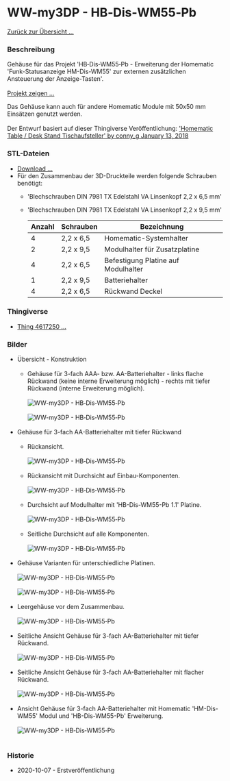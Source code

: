 # WW-my3DP - HB‑Dis‑WM55‑Pb

[Zurück zur Übersicht ... ](../README.md)

### Beschreibung
Gehäuse für das Projekt 'HB‑Dis‑WM55‑Pb - Erweiterung der Homematic 'Funk-Statusanzeige HM-Dis-WM55' zur externen zusätzlichen Ansteuerung der Anzeige-Tasten'.
<br><br>
[Projekt zeigen ...](https://github.com/wolwin/WW-mySHP/blob/master/SHP_HB-Dis-WM55-Pb/README.md)

Das Gehäuse kann auch für andere Homematic Module mit 50x50 mm Einsätzen genutzt werden.
<br><br>
Der Entwurf basiert auf dieser Thingiverse Veröffentlichung:
['Homematic Table / Desk Stand Tischaufsteller' by conny_g January 13, 2018](https://www.thingiverse.com/thing:2755553)

### STL-Dateien
- [Download ...](./bin/3DP_STL_HB-Dis-WM55-Pb_20200911.zip)
- Für den Zusammenbau der 3D-Druckteile werden folgende Schrauben benötigt:
  - 'Blechschrauben DIN 7981 TX Edelstahl VA Linsenkopf 2,2 x 6,5 mm'
  - 'Blechschrauben DIN 7981 TX Edelstahl VA Linsenkopf 2,2 x 9,5 mm'

    | **Anzahl** | **Schrauben** | **Bezeichnung** |
    | --- | --- | --- |
    | 4 | 2,2 x 6,5 | Homematic-Systemhalter |
    | 2 | 2,2 x 9,5 | Modulhalter für Zusatzplatine |
    | 4 | 2,2 x 6,5 | Befestigung Platine auf Modulhalter |
    | 1 | 2,2 x 9,5 | Batteriehalter |
    | 4 | 2,2 x 6,5 | Rückwand Deckel |

### Thingiverse
- [Thing 4617250 ...](https://www.thingiverse.com/thing:4617250)

### Bilder
- Übersicht - Konstruktion
  <br><br>
  - Gehäuse für 3-fach AAA- bzw. AA-Batteriehalter - links flache Rückwand (keine interne Erweiterung möglich) - rechts mit tiefer Rückwand (interne Erweiterung möglich).
    <br><br>
    ![WW-my3DP - HB‑Dis‑WM55‑Pb](./img/3DP_HB-Dis-WM55-Pb_01.jpg "")
    <br><br>
    ![WW-my3DP - HB‑Dis‑WM55‑Pb](./img/3DP_HB-Dis-WM55-Pb_02.jpg "")
    <br><br>
- Gehäuse für 3-fach AA-Batteriehalter mit tiefer Rückwand
  <br><br>
  - Rückansicht.
    <br><br>
    ![WW-my3DP - HB‑Dis‑WM55‑Pb](./img/3DP_HB-Dis-WM55-Pb_03.jpg "")
    <br><br>
  - Rückansicht mit Durchsicht auf Einbau-Komponenten.
    <br><br>
    ![WW-my3DP - HB‑Dis‑WM55‑Pb](./img/3DP_HB-Dis-WM55-Pb_04.jpg "")
    <br><br>
  - Durchsicht auf Modulhalter mit 'HB-Dis-WM55-Pb 1.1' Platine.
    <br><br>
    ![WW-my3DP - HB‑Dis‑WM55‑Pb](./img/3DP_HB-Dis-WM55-Pb_05.jpg "")
    <br><br>
  - Seitliche Durchsicht auf alle Komponenten.
    <br><br>
    ![WW-my3DP - HB‑Dis‑WM55‑Pb](./img/3DP_HB-Dis-WM55-Pb_06.jpg "")
    <br><br>
- Gehäuse Varianten für unterschiedliche Platinen.
  <br><br>
  ![WW-my3DP - HB‑Dis‑WM55‑Pb](./img/3DP_HB-Dis-WM55-Pb_07.jpg "")
  <br><br>
  ![WW-my3DP - HB‑Dis‑WM55‑Pb](./img/3DP_HB-Dis-WM55-Pb_08.jpg "")
  <br><br>
- Leergehäuse vor dem Zusammenbau.
  <br><br>
  ![WW-my3DP - HB‑Dis‑WM55‑Pb](./img/3DP_HB-Dis-WM55-Pb_20.jpg "")
  <br><br>
- Seitliche Ansicht Gehäuse für 3-fach AA-Batteriehalter mit tiefer Rückwand.
  <br><br>
  ![WW-my3DP - HB‑Dis‑WM55‑Pb](./img/3DP_HB-Dis-WM55-Pb_21.jpg "")
  <br><br>
- Seitliche Ansicht Gehäuse für 3-fach AA-Batteriehalter mit flacher Rückwand.
  <br><br>
  ![WW-my3DP - HB‑Dis‑WM55‑Pb](./img/3DP_HB-Dis-WM55-Pb_22.jpg "")
  <br><br>
- Ansicht Gehäuse für 3-fach AA-Batteriehalter mit Homematic 'HM-Dis-WM55' Modul und 'HB-Dis-WM55-Pb' Erweiterung.
  <br><br>
  ![WW-my3DP - HB‑Dis‑WM55‑Pb](./img/3DP_HB-Dis-WM55-Pb_23.jpg "")
  <br><br>

### Historie
- 2020-10-07 - Erstveröffentlichung
